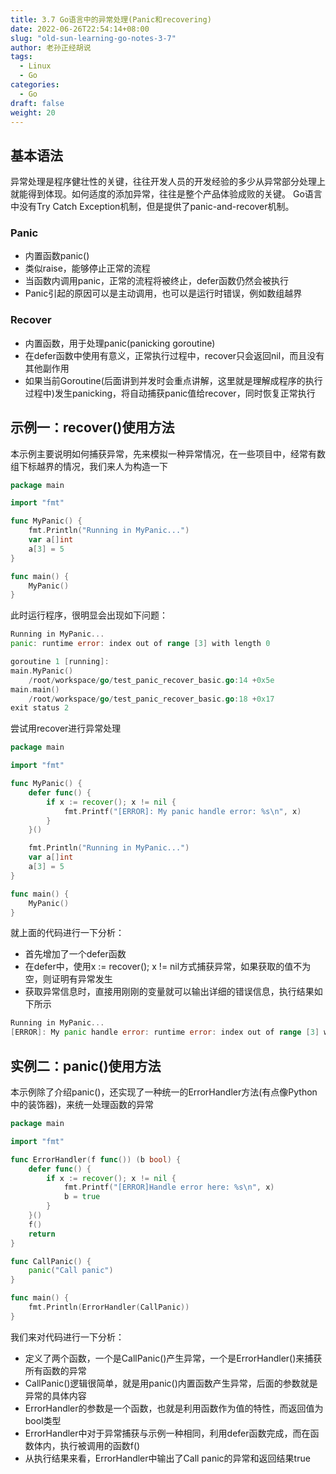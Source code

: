 ```yaml
---
title: 3.7 Go语言中的异常处理(Panic和recovering)
date: 2022-06-26T22:54:14+08:00
slug: "old-sun-learning-go-notes-3-7"
author: 老孙正经胡说
tags:
  - Linux
  - Go
categories:
  - Go
draft: false
weight: 20
---
```


## 基本语法

异常处理是程序健壮性的关键，往往开发人员的开发经验的多少从异常部分处理上就能得到体现。如何适度的添加异常，往往是整个产品体验成败的关键。
Go语言中没有Try Catch Exception机制，但是提供了panic-and-recover机制。

### Panic

- 内置函数panic()
- 类似raise，能够停止正常的流程
- 当函数内调用panic，正常的流程将被终止，defer函数仍然会被执行
- Panic引起的原因可以是主动调用，也可以是运行时错误，例如数组越界

### Recover

- 内置函数，用于处理panic(panicking goroutine)
- 在defer函数中使用有意义，正常执行过程中，recover只会返回nil，而且没有其他副作用
- 如果当前Goroutine(后面讲到并发时会重点讲解，这里就是理解成程序的执行过程中)发生panicking，将自动捕获panic值给recover，同时恢复正常执行

## 示例一：recover()使用方法

本示例主要说明如何捕获异常，先来模拟一种异常情况，在一些项目中，经常有数组下标越界的情况，我们来人为构造一下

```go
package main

import "fmt"

func MyPanic() {
    fmt.Println("Running in MyPanic...")
    var a[]int
    a[3] = 5
}

func main() {
    MyPanic()
}
```

此时运行程序，很明显会出现如下问题：

```go
Running in MyPanic...
panic: runtime error: index out of range [3] with length 0

goroutine 1 [running]:
main.MyPanic()
	/root/workspace/go/test_panic_recover_basic.go:14 +0x5e
main.main()
	/root/workspace/go/test_panic_recover_basic.go:18 +0x17
exit status 2
```

尝试用recover进行异常处理

```go
package main

import "fmt"

func MyPanic() {
    defer func() {
        if x := recover(); x != nil {
            fmt.Printf("[ERROR]: My panic handle error: %s\n", x)
        }
    }()

    fmt.Println("Running in MyPanic...")
    var a[]int
    a[3] = 5
}

func main() {
    MyPanic()
}
```

就上面的代码进行一下分析：

- 首先增加了一个defer函数
- 在defer中，使用x := recover(); x != nil方式捕获异常，如果获取的值不为空，则证明有异常发生
- 获取异常信息时，直接用刚刚的变量就可以输出详细的错误信息，执行结果如下所示

```go
Running in MyPanic...
[ERROR]: My panic handle error: runtime error: index out of range [3] with length 0
```

## 实例二：panic()使用方法

本示例除了介绍panic()，还实现了一种统一的ErrorHandler方法(有点像Python中的装饰器)，来统一处理函数的异常

```go
package main

import "fmt"

func ErrorHandler(f func()) (b bool) {
    defer func() {
        if x := recover(); x != nil {
            fmt.Printf("[ERROR]Handle error here: %s\n", x)
            b = true
        }
    }()
    f()
    return
}

func CallPanic() {
    panic("Call panic")
}

func main() {
    fmt.Println(ErrorHandler(CallPanic))
}
```

我们来对代码进行一下分析：

- 定义了两个函数，一个是CallPanic()产生异常，一个是ErrorHandler()来捕获所有函数的异常
- CallPanic()逻辑很简单，就是用panic()内置函数产生异常，后面的参数就是异常的具体内容
- ErrorHandler的参数是一个函数，也就是利用函数作为值的特性，而返回值为bool类型
- ErrorHandler中对于异常捕获与示例一种相同，利用defer函数完成，而在函数体内，执行被调用的函数f()
- 从执行结果来看，ErrorHandler中输出了Call panic的异常和返回结果true
